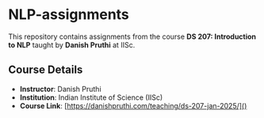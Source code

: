 # NLP-assignments

This repository contains assignments from the course **DS 207: Introduction to NLP** taught by **Danish Pruthi** at IISc. 

## **Course Details**
- **Instructor**: Danish Pruthi
- **Institution**: Indian Institute of Science (IISc)
- **Course Link**: [https://danishpruthi.com/teaching/ds-207-jan-2025/]()

